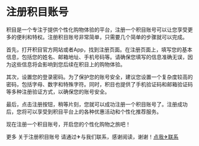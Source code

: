 # 注册积目账号

积目是一个专注于提供个性化购物体验的平台，注册一个积目账号可以让您享受更多的便利和特权。注册积目账号非常简单，只需要几个简单的步骤就可以完成。

首先，打开积目官方网站或者App，找到注册页面。在注册页面上，填写您的基本信息，包括您的姓名、邮箱地址、手机号码等。请确保您填写的信息准确无误，因为这些信息将会影响到您后续在积目上的购物体验。

其次，设置您的登录密码。为了保护您的账号安全，建议您设置一个复杂度较高的密码，包括字母、数字和特殊字符。同时，积目也提供了手机验证码和邮箱验证码等多种注册验证方式，以确保您的账号安全。

最后，点击注册按钮，稍等片刻，您就可以成功注册一个积目账号了。注册成功后，您将可以享受到积目平台上的各种优惠活动和个性化推荐服务。

现在注册一个积目账号，开启您的个性化购物之旅吧！

更多 关于注册积目账号 请通过✈与我们联系，感谢阅读，谢谢！[点我✈联系](https://1.k02.cc)